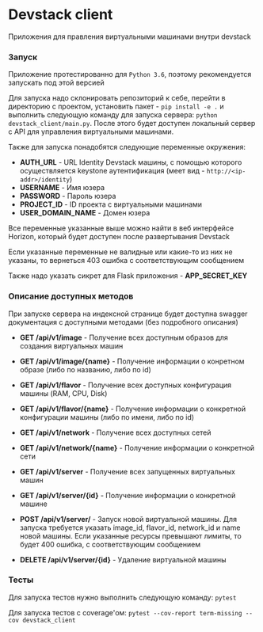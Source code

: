 # Devstack client

Приложения для правления виртуальными машинами внутри devstack

### Запуск

Приложение протестированно для `Python 3.6`, поэтому рекомендуется запускать под этой версией

Для запуска надо склонировать репозиторий к себе, перейти в директорию с проектом, установить пакет - `pip install -e .` и выполнить следующую команду для запуска сервера: `python devstack_client/main.py`. После этого будет доступен локальный сервер с API для управления виртуальными машинами.

Также для запуска понадобятся следующие переменные окружения:
* **AUTH_URL** - URL Identity Devstack машины, с помощью которого осуществляется keystone аутентификация (меет вид - `http://<ip-addr>/identity`)
* **USERNAME** - Имя юзера
* **PASSWORD** - Пароль юзера
* **PROJECT_ID** - ID проекта с виртуальными машинами
* **USER_DOMAIN_NAME** - Домен юзера

Все переменные указанные выше можно найти в веб интерфейсе Horizon, который будет доступен после развертывания Devstack

Если указанные переменные не валидные или какие-то из них не указаны, то вернеться 403 ошибка с соответствующим сообщением

Также надо указать сикрет для Flask приложения - **APP_SECRET_KEY**

### Описание доступных методов

При запуске сервера на индексной странице будет доступна swagger документация с доступными методами (без подробного описания)

* **GET /api/v1/image** - Получение всех доступным образов для создания виртуальных машин
* **GET /api/v1/image/{name}** - Получение информации о конретном образе (либо по названию, либо по id)

* **GET /api/v1/flavor** - Получение всех доступных конфигурация машины (RAM, CPU, Disk)
* **GET /api/v1/flavor/{name}** - Получение информации о конкретной конфигурации машины (либо по имени, либо по id)

* **GET /api/v1/network** - Получение всех доступных сетей
* **GET /api/v1/network/{name}** - Получение информации о конкретной сети

* **GET /api/v1/server** - Получение всех запущенных виртуальных машин
* **GET /api/v1/server/{id}** - Получение информации о конкретной машине
* **POST /api/v1/server/** - Запуск новой виртуальной машины. Для запуска требуется указать image_id, flavor_id, network_id и name новой машины. Если указанные ресурсы превышают лимиты, то будет 400 ошибка, с соответствующим сообщением
* **DELETE /api/v1/server/{id}** - Удаление виртуальной машины

### Тесты

Для запуска тестов нужно выполнить следующую команду: `pytest`

Для запуска тестов с coverage'ом: `pytest --cov-report term-missing --cov devstack_client`
